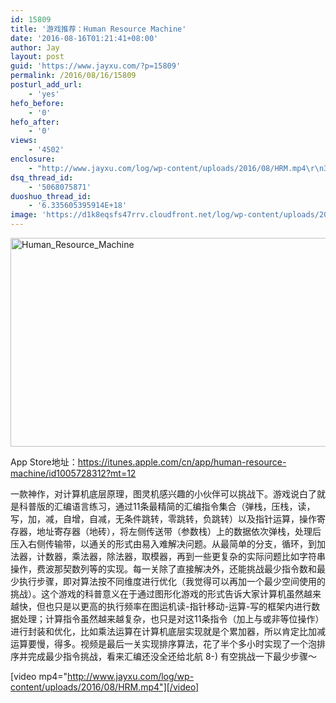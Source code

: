 ```yaml
---
id: 15809
title: '游戏推荐：Human Resource Machine'
date: '2016-08-16T01:21:41+08:00'
author: Jay
layout: post
guid: 'https://www.jayxu.com/?p=15809'
permalink: /2016/08/16/15809
posturl_add_url:
    - 'yes'
hefo_before:
    - '0'
hefo_after:
    - '0'
views:
    - '4502'
enclosure:
    - "http://www.jayxu.com/log/wp-content/uploads/2016/08/HRM.mp4\r\n3476845\r\nvideo/mp4\r\n"
dsq_thread_id:
    - '5068075871'
duoshuo_thread_id:
    - '6.335605395914E+18'
image: 'https://d1k8eqsfs47rrv.cloudfront.net/log/wp-content/uploads/2016/08/Human_Resource_Machine.png'
---
```


<a href="http://www.jayxu.com/log/wp-content/uploads/2016/08/Human_Resource_Machine.png"><img class="alignnone size-medium wp-image-15811" src="http://www.jayxu.com/log/wp-content/uploads/2016/08/Human_Resource_Machine-600x334.png" alt="Human_Resource_Machine" width="600" height="334" /></a>

App Store地址：<a href="https://itunes.apple.com/cn/app/human-resource-machine/id1005728312?mt=12" target="_blank">https://itunes.apple.com/cn/app/human-resource-machine/id1005728312?mt=12</a>

一款神作，对计算机底层原理，图灵机感兴趣的小伙伴可以挑战下。游戏说白了就是科普版的汇编语言练习，通过11条最精简的汇编指令集合（弹栈，压栈，读，写，加，减，自增，自减，无条件跳转，零跳转，负跳转）以及指针运算，操作寄存器，地址寄存器（地砖），将左侧传送带（参数栈）上的数据依次弹栈，处理后压入右侧传输带，以通关的形式由易入难解决问题。从最简单的分支，循环，到加法器，计数器，乘法器，除法器，取模器，再到一些更复杂的实际问题比如字符串操作，费波那契数列等的实现。每一关除了直接解决外，还能挑战最少指令数和最少执行步骤，即对算法按不同维度进行优化（我觉得可以再加一个最少空间使用的挑战）。这个游戏的科普意义在于通过图形化游戏的形式告诉大家计算机虽然越来越快，但也只是以更高的执行频率在图运机读-指针移动-运算-写的框架内进行数据处理；计算指令虽然越来越复杂，也只是对这11条指令（加上与或非等位操作）进行封装和优化，比如乘法运算在计算机底层实现就是个累加器，所以肯定比加减运算要慢，得多。视频是最后一关实现排序算法，花了半个多小时实现了一个泡排序并完成最少指令挑战，看来汇编还没全还给北航 8-) 有空挑战一下最少步骤～

[video mp4="http://www.jayxu.com/log/wp-content/uploads/2016/08/HRM.mp4"][/video]

&nbsp;